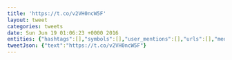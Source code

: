 ```yaml
---
title: 'https://t.co/v2VH0ncW5F'
layout: tweet
categories: tweets
date: Sun Jun 19 01:06:23 +0000 2016
entities: {"hashtags":[],"symbols":[],"user_mentions":[],"urls":[],"media":[{"id":744335480267874300,"id_str":"744335480267874304","indices":[0,23],"media_url":"http://pbs.twimg.com/media/ClRpLPcWIAABbe4.jpg","media_url_https":"https://pbs.twimg.com/media/ClRpLPcWIAABbe4.jpg","url":"https://t.co/v2VH0ncW5F","display_url":"pic.twitter.com/v2VH0ncW5F","expanded_url":"https://twitter.com/earobinson/status/744335485288472576/photo/1","type":"photo","sizes":{"thumb":{"w":150,"h":150,"resize":"crop"},"small":{"w":680,"h":510,"resize":"fit"},"large":{"w":890,"h":668,"resize":"fit"},"medium":{"w":890,"h":668,"resize":"fit"}}}]}
tweetJson: {"text":"https://t.co/v2VH0ncW5F"}
---
```

